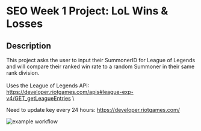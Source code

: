 # SEO Week 1 Project: LoL Wins & Losses

## Description
This project asks the user to input their SummonerID for League of Legends and will compare their ranked win rate to a random Summoner in their same rank division.\
\
Uses the League of Legends API: \
https://developer.riotgames.com/apis#league-exp-v4/GET_getLeagueEntries \

Need to update key every 24 hours:
https://developer.riotgames.com/

![example workflow](https://github.com/creyez/SEO_W1Project/actions/workflows/style.yaml/badge.svg)
